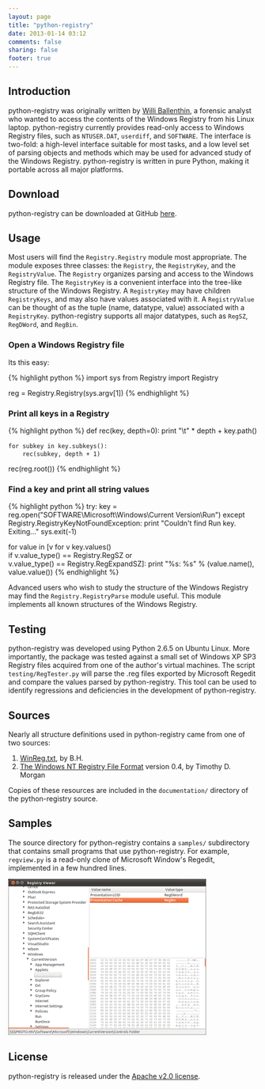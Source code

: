 ```yaml
---
layout: page
title: "python-registry"
date: 2013-01-14 03:12
comments: false
sharing: false
footer: true
---
```


Introduction <a id="introduction"></a>
------------

python-registry was originally written by [Willi Ballenthin](), a forensic analyst who wanted
to access the contents of the Windows Registry from his Linux laptop.
python-registry currently provides read-only access to Windows Registry
files, such as `NTUSER.DAT`, `userdiff`, and `SOFTWARE`. The interface is
two-fold: a high-level interface suitable for most tasks, and a low
level set of parsing objects and methods which may be used for advanced
study of the Windows Registry. python-registry is written in pure
Python, making it portable across all major platforms.


Download <a id="download"></a>
--------

python-registry can be downloaded at GitHub [here](https://github.com/williballenthin/python-registry).


Usage <a id="usage"></a>
-----

Most users will find the `Registry.Registry` module most appropriate.
The module exposes three classes: the `Registry`, the `RegistryKey`, and
the `RegistryValue`. The `Registry` organizes parsing and access to the
Windows Registry file. The `RegistryKey` is a convenient interface into
the tree-like structure of the Windows Registry. A `RegistryKey` may
have children `RegistryKeys`, and may also have values associated with
it. A `RegistryValue` can be thought of as the tuple (name, datatype,
value) associated with a `RegistryKey`. python-registry supports all
major datatypes, such as `RegSZ`, `RegDWord`, and `RegBin`.


### Open a Windows Registry file

Its this easy:

{% highlight python %}
import sys
from Registry import Registry

reg = Registry.Registry(sys.argv[1])
{% endhighlight %}

### Print all keys in a Registry

{% highlight python %}
def rec(key, depth=0):
    print "\t" * depth + key.path()
    
    for subkey in key.subkeys():
        rec(subkey, depth + 1)

rec(reg.root())
{% endhighlight %}

### Find a key and print all string values

{% highlight python %}
try:
    key = reg.open("SOFTWARE\\Microsoft\\Windows\\Current Version\\Run")
except Registry.RegistryKeyNotFoundException:
    print "Couldn't find Run key. Exiting..."
    sys.exit(-1)

for value in [v for v key.values() \
                   if v.value_type() == Registry.RegSZ or \
                      v.value_type() == Registry.RegExpandSZ]:
    print "%s: %s" % (value.name(), value.value())
{% endhighlight %}

Advanced users who wish to study the structure of the Windows Registry
may find the `Registry.RegistryParse` module useful. This module
implements all known structures of the Windows Registry.


Testing <a id="testing"></a>
-------

python-registry was developed using Python 2.6.5 on Ubuntu Linux. More
importantly, the package was tested against a small set of Windows XP
SP3 Registry files acquired from one of the author's virtual machines.
The script `testing/RegTester.py` will parse the .reg files exported by
Microsoft Regedit and compare the values parsed by python-registry. This
tool can be used to identify regressions and deficiencies in the
development of python-registry.


Sources <a id="sources"></a>
-------

Nearly all structure definitions used in python-registry came from one
of two sources:

1.  [WinReg.txt](http://pogostick.net/~pnh/ntpasswd/WinReg.txt), by B.H.
2.  [The Windows NT Registry File Format](http://sentinelchicken.com/data/TheWindowsNTRegistryFileFormat.pdf) version 0.4, by Timothy D. Morgan

Copies of these resources are included in the `documentation/` directory
of the python-registry source.


Samples <a id="samples"></a>
------

The source directory for python-registry contains a `samples/` subdirectory
that contains small programs that use python-registry. For example,
`regview.py` is a read-only clone of Microsoft Window's Regedit,
implemented in a few hundred lines. 

![Screenshot of regview.py](regview-thumb.png) 


License <a id="license"></a>
-------

python-registry is released under the [Apache v2.0 license](http://www.apache.org/licenses/LICENSE-2.0.html).
